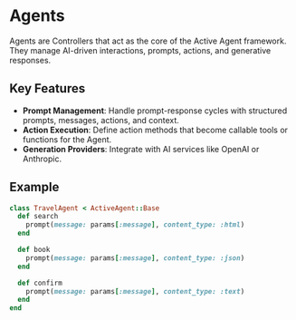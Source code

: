 # Agents

Agents are Controllers that act as the core of the Active Agent framework. They manage AI-driven interactions, prompts, actions, and generative responses.

## Key Features
- **Prompt Management**: Handle prompt-response cycles with structured prompts, messages, actions, and context.
- **Action Execution**: Define action methods that become callable tools or functions for the Agent.
- **Generation Providers**: Integrate with AI services like OpenAI or Anthropic.

## Example
```ruby
class TravelAgent < ActiveAgent::Base
  def search
    prompt(message: params[:message], content_type: :html)
  end

  def book
    prompt(message: params[:message], content_type: :json)
  end

  def confirm
    prompt(message: params[:message], content_type: :text)
  end
end
```

